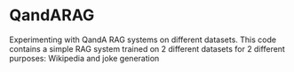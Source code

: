 # QandARAG
Experimenting with QandA RAG systems on different datasets. This code contains a simple RAG system trained on 2 different datasets for 2 different purposes: Wikipedia and joke generation
